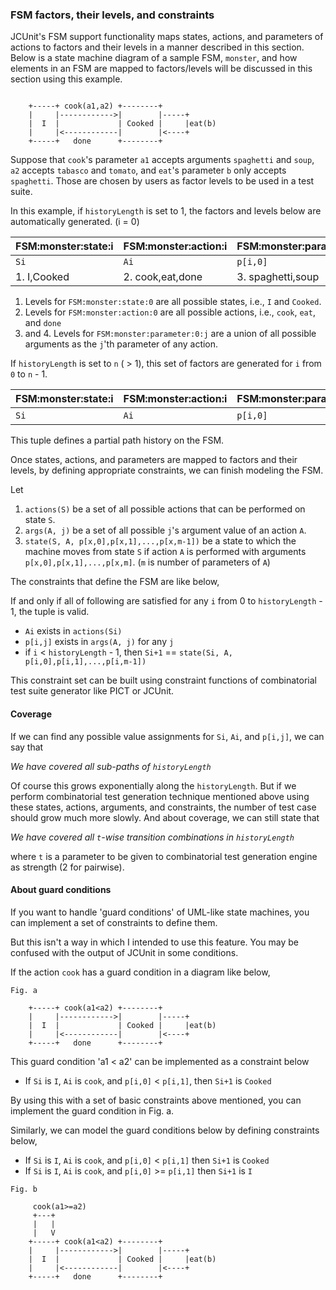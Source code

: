### FSM factors, their levels, and constraints
JCUnit's FSM support functionality maps states, actions, and parameters of actions
to factors and their levels in a manner described in this section.
Below is a state machine diagram of a sample FSM, ```monster```, and how elements
in an FSM are mapped to factors/levels will be discussed in this section using
this example.

```

    +-----+ cook(a1,a2) +--------+
    |     |------------>|        |-----+
    |  I  |             | Cooked |     |eat(b)
    |     |<------------|        |<----+
    +-----+   done      +--------+

```

Suppose that ```cook```'s parameter ```a1``` accepts arguments ```spaghetti``` and ```soup```,
```a2``` accepts ```tabasco``` and ```tomato```, and ```eat```'s parameter ```b``` only accepts ```spaghetti```.
Those are chosen by users as factor levels to be used in a test suite.

In this example, if ```historyLength``` is set to 1, the factors and levels below are automatically generated. (i = 0)


|FSM:monster:state:i|FSM:monster:action:i |FSM:monster:param:i:0|FSM:monster:param:i:1|
|:----------------- |:------------------- |:------------------- |:------------------- |
|```Si```           |```Ai```             |```p[i,0]```         |```p[i,1]```         |
|1. I,Cooked        |2. cook,eat,done     |3. spaghetti,soup    |4. tabasco,tomato    |

1. Levels for ```FSM:monster:state:0``` are all possible states, i.e., ```I``` and ```Cooked```.
2. Levels for ```FSM:monster:action:0``` are all possible actions, i.e., ```cook```, ```eat```, and ```done```
3. and 4. Levels for ```FSM:monster:parameter:0:j``` are a union of all possible arguments as the ```j```'th parameter of any action.

If ```historyLength``` is set to ```n``` ( > 1), this set of factors are generated for ```i``` from ```0``` to ```n``` - 1.


|FSM:monster:state:i|FSM:monster:action:i |FSM:monster:param:i:0|FSM:monster:param:i:1|FSM:monster:state:i+1| ... |
|:----------------- |:------------------- |:------------------- |:------------------- |:------------------- | --- |
|```Si```           |```Ai```             |```p[i,0]```         |```p[i,1]```         |```Si+1```           | ... |

This tuple defines  a partial path history on the FSM.

Once states, actions, and parameters are mapped to factors and their levels, by defining appropriate constraints, we
can finish modeling the FSM.

Let

1. ```actions(S)``` be a set of all possible actions that can be performed on state ```S```.
2. ```args(A, j)``` be a set of all possible ```j```'s argument value of an action ```A```.
3. ```state(S, A, p[x,0],p[x,1],...,p[x,m-1])``` be a state to which the machine moves from
 state ```S``` if action ```A``` is performed with arguments ```p[x,0],p[x,1],...,p[x,m]```.
 (```m``` is number of parameters of ```A```)

The constraints that define the FSM are like below,

If and only if all of following are satisfied for any ```i``` from 0 to ```historyLength``` - 1, the tuple is valid.

* ```Ai``` exists in ```actions(Si)```
* ```p[i,j]``` exists in ```args(A, j)``` for any ```j```
* if ```i``` < ```historyLength``` - 1, then ```Si+1``` == ```state(Si, A, p[i,0],p[i,1],...,p[i,m-1])```

This constraint set can be built using constraint functions of combinatorial test suite generator like PICT or JCUnit.

#### Coverage
If we can find any possible value assignments for ```Si```, ```Ai```, and ```p[i,j]```,
we can say that

_We have covered all sub-paths of ```historyLength```_

Of course this grows exponentially along the ```historyLength```.
But if we perform combinatorial test generation technique mentioned above using
these states, actions, arguments, and constraints, the number of test case should
grow much more slowly.
And about coverage, we can still state that

_We have covered all ```t```-wise transition combinations in ```historyLength```_

where ```t``` is a parameter to be given to combinatorial test generation engine as strength (2 for pairwise).

#### About guard conditions
If you want to handle 'guard conditions' of UML-like state machines, you can implement
a set of constraints to define them.

But this isn't a way in which I intended to use this feature.
You may be confused with the output of JCUnit in some conditions.

If the action ```cook``` has a guard condition in a diagram like below,

```
Fig. a

    +-----+ cook(a1<a2) +--------+
    |     |------------>|        |-----+
    |  I  |             | Cooked |     |eat(b)
    |     |<------------|        |<----+
    +-----+   done      +--------+

```

This guard condition 'a1 < a2' can be implemented as a constraint below

* If ```Si``` is ```I```, ```Ai``` is ```cook```, and ```p[i,0]``` < ```p[i,1]```, then ```Si+1``` is ```Cooked```

By using this with a set of basic constraints above mentioned, you can implement
the guard condition in Fig. a.

Similarly, we can model the guard conditions below by defining constraints below,

* If ```Si``` is ```I```, ```Ai``` is ```cook```, and ```p[i,0]``` < ```p[i,1]``` then ```Si+1``` is ```Cooked```
* If ```Si``` is ```I```, ```Ai``` is ```cook```, and ```p[i,0]``` >= ```p[i,1]``` then ```Si+1``` is ```I```

```
Fig. b

     cook(a1>=a2)
     +---+
     |   |
     |   V
    +-----+ cook(a1<a2) +--------+
    |     |------------>|        |-----+
    |  I  |             | Cooked |     |eat(b)
    |     |<------------|        |<----+
    +-----+   done      +--------+

```

